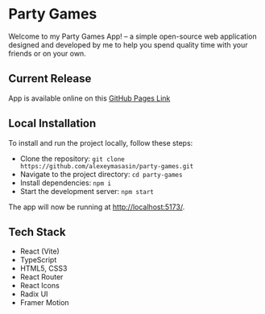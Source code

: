 <!-- <p align="center">
<img src="https://github.com/alexeymasasin/todo-app-demo/blob/main/public/hero.png" width="50%" />
</p> -->

# Party Games

Welcome to my Party Games App! – a simple open-source web application designed and developed by me to help you spend quality time with your friends or on your own.

## Current Release

App is available online on this [GitHub Pages Link](https://alexeymasasin.github.io/party-games/)

## Local Installation

To install and run the project locally, follow these steps:

- Clone the repository: `git clone https://github.com/alexeymasasin/party-games.git`
- Navigate to the project directory: `cd party-games`
- Install dependencies: `npm i`
- Start the development server: `npm start`

The app will now be running at [http://localhost:5173/](http://localhost:5173/).

## Tech Stack

- React (Vite)
- TypeScript
- HTML5, CSS3
- React Router
- React Icons
- Radix UI
- Framer Motion
